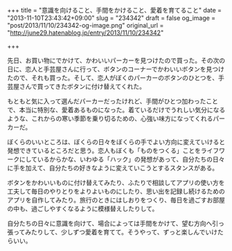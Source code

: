 +++
title = "意識を向けること、手間をかけること、愛着を育てること"
date = "2013-11-10T23:43:42+09:00"
slug = "234342"
draft = false
og_image = "post/2013/11/10/234342-og-image.png"
original_url = "http://june29.hatenablog.jp/entry/2013/11/10/234342"

+++

<p>先日、お買い物にでかけて、かわいいパーカーを見つけたので買った。その次の日に、恋人と手芸屋さんに行って、ボタンのコーナーでかわいいボタンを見つけたので、それも買った。そして、恋人がぼくのパーカーのボタンのひとつを、手芸屋さんで買ってきたボタンに付け替えてくれた。</p>
<p>もともと気に入って選んだパーカーだったけれど、手間がひとつ加わったことで、本当に特別な、愛着あるものになった。着ているだけでうれしい気分になるような、これからの寒い季節を乗り切るための、心強い味方になってくれるパーカーだ。</p>
<p>ぼくらのいいところは、ぼくらの日々をぼくらの手でよい方向に変えていけると発想できているところだと思う。恋人もぼくも「ものをつくる」ことをライフワークにしているからかな、いわゆる「ハック」の発想があって、自分たちの日々に手を加えて、自分たちの好きなように変えていこうとするスタンスがある。</p>
<p>ボタンをかわいいものに付け替えてみたり、ふたりで相談してアプリの使い方を工夫して毎日のやりとりをよりよいものにしたり、思い出を記録し続けるためのアプリを自作してみたり。旅行のときにはしおりをつくり、毎日を過ごすお部屋の中も、過ごしやすくなるように模様替えしたりして。</p>
<p>自分たちの日々に意識を向けて、場合によっては手間をかけて、望む方向へ引っ張ってみたりして、少しずつ愛着を育てて。そうやって、ずっと楽しんでいけたらいい。</p>